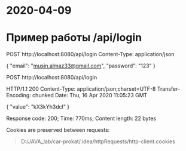 # 2020-04-09

# Пример работы /api/login

POST http://localhost:8080/api/login
Content-Type: application/json

{
  "email": "musin.almaz33@gmail.com",
  "password": "123"
}


POST http://localhost:8080/api/login

HTTP/1.1 200 
Content-Type: application/json;charset=UTF-8
Transfer-Encoding: chunked
Date: Thu, 16 Apr 2020 11:05:23 GMT

{
  "value": "kX3kYh3dcl"
}

Response code: 200; Time: 770ms; Content length: 22 bytes

Cookies are preserved between requests:
> D:/JAVA_lab/car-prokat/.idea/httpRequests/http-client.cookies



